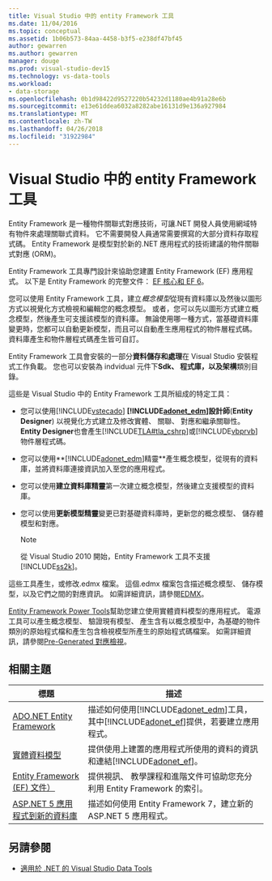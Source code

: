 ```yaml
---
title: Visual Studio 中的 entity Framework 工具
ms.date: 11/04/2016
ms.topic: conceptual
ms.assetid: 1b06b573-84aa-4458-b3f5-e238df47bf45
author: gewarren
ms.author: gewarren
manager: douge
ms.prod: visual-studio-dev15
ms.technology: vs-data-tools
ms.workload:
- data-storage
ms.openlocfilehash: 0b1d98422d9527220b54232d1180ae4b91a28e6b
ms.sourcegitcommit: e13e61ddea6032a8282abe16131d9e136a927984
ms.translationtype: MT
ms.contentlocale: zh-TW
ms.lasthandoff: 04/26/2018
ms.locfileid: "31922984"
---
```

# <a name="entity-framework-tools-in-visual-studio"></a>Visual Studio 中的 entity Framework 工具
Entity Framework 是一種物件關聯式對應技術，可讓.NET 開發人員使用網域特有物件來處理關聯式資料。 它不需要開發人員通常需要撰寫的大部分資料存取程式碼。 Entity Framework 是模型對於新的.NET 應用程式的技術建議的物件關聯式對應 (ORM)。

Entity Framework 工具專門設計來協助您建置 Entity Framework (EF) 應用程式。 以下是 Entity Framework 的完整文件： [EF 核心和 EF 6](/ef/)。

您可以使用 Entity Framework 工具，建立*概念模型*從現有資料庫以及然後以圖形方式以視覺化方式檢視和編輯您的概念模型。 或者，您可以先以圖形方式建立概念模型，然後產生可支援該模型的資料庫。 無論使用哪一種方式，當基礎資料庫變更時，您都可以自動更新模型，而且可以自動產生應用程式的物件層程式碼。 資料庫產生和物件層程式碼產生皆可自訂。

Entity Framework 工具會安裝的一部分**資料儲存和處理**在 Visual Studio 安裝程式工作負載。 您也可以安裝為 indvidual 元件下**Sdk、 程式庫，以及架構**類別目錄。

這些是 Visual Studio 中的 Entity Framework 工具所組成的特定工具：

-   您可以使用[!INCLUDE[vstecado](../data-tools/includes/vstecado_md.md)]  **[!INCLUDE[adonet_edm](../data-tools/includes/adonet_edm_md.md)]設計師**(**Entity Designer**) 以視覺化方式建立及修改實體、 關聯、 對應和繼承關聯性。 **Entity Designer**也會產生[!INCLUDE[TLA#tla_cshrp](../data-tools/includes/tlasharptla_cshrp_md.md)]或[!INCLUDE[vbprvb](../code-quality/includes/vbprvb_md.md)]物件層程式碼。

-   您可以使用**[!INCLUDE[adonet_edm](../data-tools/includes/adonet_edm_md.md)]精靈**產生概念模型，從現有的資料庫，並將資料庫連接資訊加入至您的應用程式。

-   您可以使用**建立資料庫精靈**第一次建立概念模型，然後建立支援模型的資料庫。

-   您可以使用**更新模型精靈**變更已對基礎資料庫時，更新您的概念模型、 儲存體模型和對應。

    > [!NOTE]
    >  從 Visual Studio 2010 開始，Entity Framework 工具不支援[!INCLUDE[ss2k](../data-tools/includes/ss2k_md.md)]。

這些工具產生，或修改.edmx 檔案。 這個.edmx 檔案包含描述概念模型、 儲存模型，以及它們之間的對應資訊。 如需詳細資訊，請參閱[EDMX](https://msdn.microsoft.com/data/jj650889.aspx)。

[Entity Framework Power Tools](https://marketplace.visualstudio.com/items?itemName=EntityFrameworkTeam.EntityFrameworkPowerToolsBeta4)幫助您建立使用實體資料模型的應用程式。 電源工具可以產生概念模型、 驗證現有模型、 產生含有以概念模型中，為基礎的物件類別的原始程式檔和產生包含檢視模型所產生的原始程式碼檔案。 如需詳細資訊，請參閱[Pre-Generated 對應檢視](https://msdn.microsoft.com/data/dn469601.aspx)。

## <a name="related-topics"></a>相關主題

|標題|描述|
|-----------|-----------------|
|[ADO.NET Entity Framework](/dotnet/framework/data/adonet/ef/index)|描述如何使用[!INCLUDE[adonet_edm](../data-tools/includes/adonet_edm_md.md)]工具，其中[!INCLUDE[adonet_ef](../data-tools/includes/adonet_ef_md.md)]提供，若要建立應用程式。|
|[實體資料模型](/dotnet/framework/data/adonet/entity-data-model)|提供使用上建置的應用程式所使用的資料的資訊和連結[!INCLUDE[adonet_ef](../data-tools/includes/adonet_ef_md.md)]。|
|[Entity Framework (EF) 文件）](https://msdn.microsoft.com/library/ee712907(v=vs.113).aspx)|提供視訊、 教學課程和進階文件可協助您充分利用 Entity Framework 的索引。|
|[ASP.NET 5 應用程式到新的資料庫](https://docs.efproject.net/en/latest/platforms/aspnetcore/new-db.html)|描述如何使用 Entity Framework 7，建立新的 ASP.NET 5 應用程式。|

## <a name="see-also"></a>另請參閱

- [適用於 .NET 的 Visual Studio Data Tools](../data-tools/visual-studio-data-tools-for-dotnet.md)